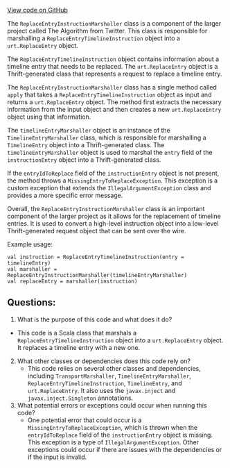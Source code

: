 [View code on GitHub](https://github.com/misbahsy/the-algorithm/product-mixer/core/src/main/scala/com/twitter/product_mixer/core/functional_component/marshaller/response/urt/ReplaceEntryInstructionMarshaller.scala)

The `ReplaceEntryInstructionMarshaller` class is a component of the larger project called The Algorithm from Twitter. This class is responsible for marshalling a `ReplaceEntryTimelineInstruction` object into a `urt.ReplaceEntry` object. 

The `ReplaceEntryTimelineInstruction` object contains information about a timeline entry that needs to be replaced. The `urt.ReplaceEntry` object is a Thrift-generated class that represents a request to replace a timeline entry. 

The `ReplaceEntryInstructionMarshaller` class has a single method called `apply` that takes a `ReplaceEntryTimelineInstruction` object as input and returns a `urt.ReplaceEntry` object. The method first extracts the necessary information from the input object and then creates a new `urt.ReplaceEntry` object using that information. 

The `timelineEntryMarshaller` object is an instance of the `TimelineEntryMarshaller` class, which is responsible for marshalling a `TimelineEntry` object into a Thrift-generated class. The `timelineEntryMarshaller` object is used to marshal the `entry` field of the `instructionEntry` object into a Thrift-generated class. 

If the `entryIdToReplace` field of the `instructionEntry` object is not present, the method throws a `MissingEntryToReplaceException`. This exception is a custom exception that extends the `IllegalArgumentException` class and provides a more specific error message. 

Overall, the `ReplaceEntryInstructionMarshaller` class is an important component of the larger project as it allows for the replacement of timeline entries. It is used to convert a high-level instruction object into a low-level Thrift-generated request object that can be sent over the wire. 

Example usage:

```
val instruction = ReplaceEntryTimelineInstruction(entry = timelineEntry)
val marshaller = ReplaceEntryInstructionMarshaller(timelineEntryMarshaller)
val replaceEntry = marshaller(instruction)
```
## Questions: 
 1. What is the purpose of this code and what does it do?
   - This code is a Scala class that marshals a `ReplaceEntryTimelineInstruction` object into a `urt.ReplaceEntry` object. It replaces a timeline entry with a new one.
2. What other classes or dependencies does this code rely on?
   - This code relies on several other classes and dependencies, including `TransportMarshaller`, `TimelineEntryMarshaller`, `ReplaceEntryTimelineInstruction`, `TimelineEntry`, and `urt.ReplaceEntry`. It also uses the `javax.inject` and `javax.inject.Singleton` annotations.
3. What potential errors or exceptions could occur when running this code?
   - One potential error that could occur is a `MissingEntryToReplaceException`, which is thrown when the `entryIdToReplace` field of the `instructionEntry` object is missing. This exception is a type of `IllegalArgumentException`. Other exceptions could occur if there are issues with the dependencies or if the input is invalid.